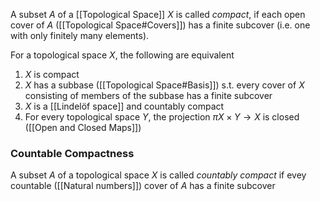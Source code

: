 A subset $A$ of a [[Topological Space]] $X$ is called *compact*, if each open cover of $A$ ([[Topological Space#Covers]]) has a finite subcover (i.e. one with only finitely many elements).

For a topological space $X$, the following are equivalent

1. $X$ is compact
2. $X$ has a subbase ([[Topological Space#Basis]]) s.t. every cover of $X$ consisting of members of the subbase has a finite subcover
3. $X$ is a [[Lindelöf space]] and countably compact 
4. For every topological space $Y$, the projection $\pi X\times Y\rightarrow X$ is closed ([[Open and Closed Maps]])

### Countable Compactness 

A subset $A$ of a topological space $X$ is called *countably compact* if evey countable ([[Natural numbers]]) cover of $A$ has a finite subcover
